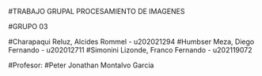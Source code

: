 #TRABAJO GRUPAL PROCESAMIENTO DE IMAGENES

#GRUPO 03

#Charapaqui Reluz, Alcides Rommel  - u202021294
#Humbser Meza, Diego Fernando - u202012711
#Simonini Lizonde, Franco Fernando - u202119072

#Profesor:
#Peter Jonathan Montalvo Garcia
